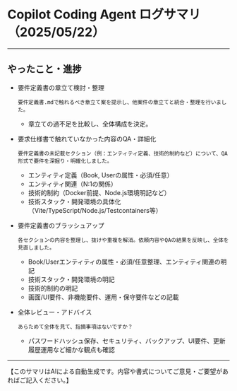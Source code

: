 # Copilot Coding Agent ログサマリ（2025/05/22）

---

## やったこと・進捗

- 要件定義書の章立て検討・整理
  ```
  要件定義書.mdで触れるべき章立て案を提示し、他案件の章立てと統合・整理を行いました。
  ```
  - 章立ての過不足を比較し、全体構成を決定。

- 要求仕様書で触れていなかった内容のQA・詳細化
  ```
  要件定義書の未記載セクション（例：エンティティ定義、技術的制約など）について、QA形式で要件を深掘り・明確化しました。
  ```
  - エンティティ定義（Book, Userの属性・必須/任意）
  - エンティティ関連（N:1の関係）
  - 技術的制約（Docker前提、Node.js環境明記など）
  - 技術スタック・開発環境の具体化（Vite/TypeScript/Node.js/Testcontainers等）

- 要件定義書のブラッシュアップ
  ```
  各セクションの内容を整理し、抜けや重複を解消。依頼内容やQAの結果を反映し、全体を見直しました。
  ```
  - Book/Userエンティティの属性・必須/任意整理、エンティティ関連の明記
  - 技術スタック・開発環境の明記
  - 技術的制約の明記
  - 画面/UI要件、非機能要件、運用・保守要件などの記載

- 全体レビュー・アドバイス
  ```
  あらためて全体を見て、指摘事項はないですか？
  ```
  - パスワードハッシュ保存、セキュリティ、バックアップ、UI要件、更新履歴運用など細かな観点も確認

---

【このサマリはAIによる自動生成です。内容や書式についてご意見・ご要望があればご記入ください。】
